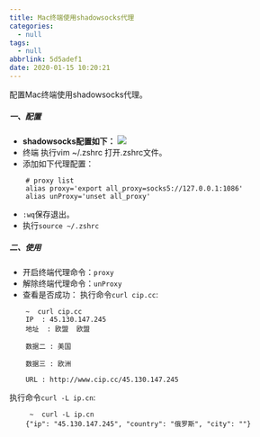 ```yaml
---
title: Mac终端使用shadowsocks代理
categories:
  - null
tags:
  - null
abbrlink: 5d5adef1
date: 2020-01-15 10:20:21
---
```

配置Mac终端使用shadowsocks代理。<!--more-->

##### 一、配置
- **shadowsocks配置如下：**
![](/shadowsocks_config.jpg)
- 终端 执行vim ~/.zshrc 打开.zshrc文件。
- 添加如下代理配置：
```
	# proxy list
	alias proxy='export all_proxy=socks5://127.0.0.1:1086'
	alias unProxy='unset all_proxy'
```
- `:wq`保存退出。
- 执行`source ~/.zshrc`

##### 二、使用
- 开启终端代理命令：`proxy`
- 解除终端代理命令：`unProxy`
- 查看是否成功：
执行命令`curl cip.cc`:
```
	~  curl cip.cc
	IP	: 45.130.147.245
	地址	: 欧盟  欧盟

	数据二	: 美国

	数据三	: 欧洲

	URL	: http://www.cip.cc/45.130.147.245
```
执行命令`curl -L ip.cn`:
```
	 ~  curl -L ip.cn
	{"ip": "45.130.147.245", "country": "俄罗斯", "city": ""}
```